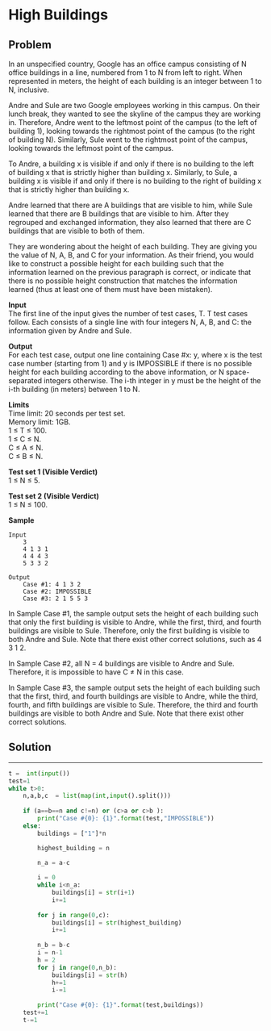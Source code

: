 <h1>High Buildings</h1>

<p>
<h2>Problem</h2>
In an unspecified country, Google has an office campus consisting of N office buildings in a line, numbered from 1 to N from left to right. When represented in meters, the height of each building is an integer between 1 to N, inclusive.

Andre and Sule are two Google employees working in this campus. On their lunch break, they wanted to see the skyline of the campus they are working in. Therefore, Andre went to the leftmost point of the campus (to the left of building 1), looking towards the rightmost point of the campus (to the right of building N). Similarly, Sule went to the rightmost point of the campus, looking towards the leftmost point of the campus.

To Andre, a building x is visible if and only if there is no building to the left of building x that is strictly higher than building x. Similarly, to Sule, a building x is visible if and only if there is no building to the right of building x that is strictly higher than building x.

Andre learned that there are A buildings that are visible to him, while Sule learned that there are B buildings that are visible to him. After they regrouped and exchanged information, they also learned that there are C buildings that are visible to both of them.

They are wondering about the height of each building. They are giving you the value of N, A, B, and C for your information. As their friend, you would like to construct a possible height for each building such that the information learned on the previous paragraph is correct, or indicate that there is no possible height construction that matches the information learned (thus at least one of them must have been mistaken).

<b>Input</b><br>
The first line of the input gives the number of test cases, T. T test cases follow. Each consists of a single line with four integers N, A, B, and C: the information given by Andre and Sule.

<b>Output</b><br>
For each test case, output one line containing Case #x: y, where x is the test case number (starting from 1) and y is IMPOSSIBLE if there is no possible height for each building according to the above information, or N space-separated integers otherwise. The i-th integer in y must be the height of the i-th building (in meters) between 1 to N.

<b>Limits</b><br>
Time limit: 20 seconds per test set.<br>
Memory limit: 1GB.<br>
1 ≤ T ≤ 100.<br>
1 ≤ C ≤ N.<br>
C ≤ A ≤ N.<br>
C ≤ B ≤ N.<br>

<b>Test set 1 (Visible Verdict)</b><br>
1 ≤ N ≤ 5.

<b>Test set 2 (Visible Verdict)</b><br>
1 ≤ N ≤ 100.

<b>Sample</b>

    Input
        3
        4 1 3 1
        4 4 4 3
        5 3 3 2

    Output
        Case #1: 4 1 3 2
        Case #2: IMPOSSIBLE
        Case #3: 2 1 5 5 3
        
In Sample Case #1, the sample output sets the height of each building such that only the first building is visible to Andre, while the first, third, and fourth buildings are visible to Sule. Therefore, only the first building is visible to both Andre and Sule. Note that there exist other correct solutions, such as 4 3 1 2.

In Sample Case #2, all N = 4 buildings are visible to Andre and Sule. Therefore, it is impossible to have C ≠ N in this case.

In Sample Case #3, the sample output sets the height of each building such that the first, third, and fourth buildings are visible to Andre, while the third, fourth, and fifth buildings are visible to Sule. Therefore, the third and fourth buildings are visible to both Andre and Sule. Note that there exist other correct solutions.
</p>

<h2>Solution</h2>

***

```python
t =  int(input())
test=1
while t>0:
    n,a,b,c  = list(map(int,input().split()))
    
    if (a==b==n and c!=n) or (c>a or c>b ):
        print("Case #{0}: {1}".format(test,"IMPOSSIBLE"))
    else:
        buildings = ["1"]*n

        highest_building = n

        n_a = a-c
        
        i = 0
        while i<n_a:
            buildings[i] = str(i+1)
            i+=1
        
        for j in range(0,c):
            buildings[i] = str(highest_building)
            i+=1
        
        n_b = b-c
        i = n-1
        h = 2
        for j in range(0,n_b):
            buildings[i] = str(h)
            h+=1
            i-=1
        
        print("Case #{0}: {1}".format(test,buildings))
    test+=1
    t-=1
```
